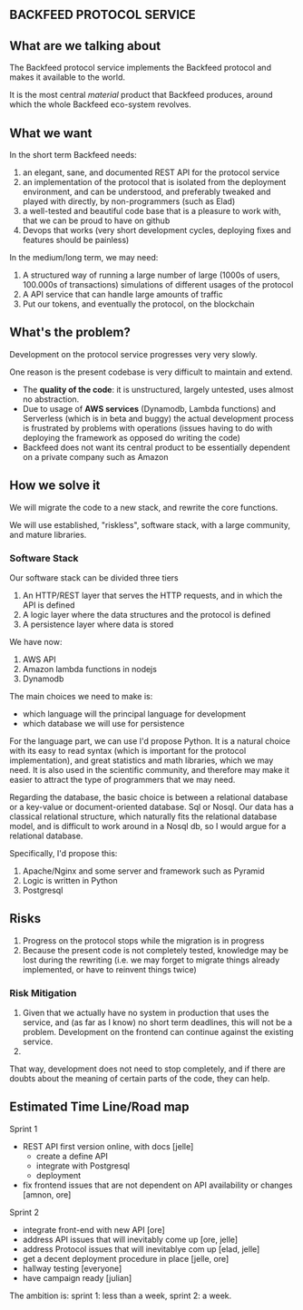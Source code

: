  BACKFEED PROTOCOL SERVICE
--------------------------

## What are we talking about

The Backfeed protocol service implements the Backfeed protocol and makes it available to the world.

It is the most central *material* product that Backfeed produces, around which the whole Backfeed eco-system revolves.

## What we want

In the short term Backfeed needs:

1. an elegant, sane, and documented REST API for the protocol service
1. an implementation of the protocol that is isolated from the deployment environment, and can be understood, and preferably tweaked and played with directly, by non-programmers (such as Elad)
1. a well-tested and beautiful code base that is a pleasure to work with, that we can be proud to have on github 
1. Devops that works (very short development cycles, deploying fixes and features should be painless)

In the medium/long term, we may need:

1. A structured way of running a large number of large (1000s of users, 100.000s of transactions) simulations of different usages of the protocol
1. A API service that can handle large amounts of traffic
1. Put our tokens, and eventually the protocol, on the blockchain


## What's the problem?

Development on the protocol service progresses very very slowly.

One reason is the present codebase is very difficult to maintain and extend. 

* The **quality of the code**: it is unstructured, largely untested, uses almost no abstraction.
* Due to usage of **AWS services** (Dynamodb, Lambda functions) and Serverless (which is in beta and buggy) the actual development process is frustrated by problems with operations (issues having to do with deploying the framework as opposed do writing the code)
* Backfeed does not want its central product to be essentially dependent on a private company such as Amazon


##  How we solve it

We will migrate the code to a new stack, and rewrite the core functions.

We will use established, "riskless", software stack, with a large community, and mature libraries.

### Software Stack

Our software stack can be divided three tiers

1. An HTTP/REST layer that serves the HTTP requests, and in which the API is defined
2. A logic layer where the data structures and the protocol is defined
3. A persistence layer where data is stored

We have now:

1. AWS API
2. Amazon lambda functions in nodejs
3. Dynamodb

The main choices we need to make is:

* which language will the principal language for development
* which database we will use for persistence

For the language part, we can use I'd propose Python. It is a natural choice with its easy to read syntax (which is important for the protocol implementation), and great statistics and math libraries, which we may need. It is also used in the scientific community, and therefore may make it easier to attract the type of programmers that we may need.

Regarding the database, the basic choice is between a relational database or a key-value or document-oriented database. Sql or Nosql.
Our data has a classical relational structure, which naturally fits the relational database model, and is difficult to work around in a Nosql db, so I would argue for a relational database. 

Specifically, I'd propose this:

1. Apache/Nginx and some server and framework such as Pyramid
2. Logic is written in Python
3. Postgresql


## Risks

1. Progress on the protocol stops while the migration is in progress
1. Because the present code is not completely tested, knowledge may be lost during the rewriting (i.e. we may forget to migrate things already implemented, or have to reinvent things twice) 

### Risk Mitigation

1. Given that we actually have no system in production that uses the service, and (as far as I know) no short term deadlines, this will not be a problem. Development on the frontend can continue against the existing service.
2. 
That way, development does not need to stop completely, and if there are doubts about the meaning of certain parts of the code, they can help.

## Estimated Time Line/Road map


Sprint 1

* REST API first version online, with docs [jelle]
    * create a define API
    * integrate with Postgresql
    * deployment
* fix frontend issues that are not dependent on API availability or changes [amnon, ore]

Sprint 2

* integrate front-end with new API [ore]
* address API issues that will inevitably come up [ore, jelle]
* address Protocol issues that will inevitablye com up [elad, jelle]
* get a decent deployment procedure in place [jelle, ore]
* hallway testing [everyone]
* have campaign ready [julian]

The ambition is: sprint 1: less than a week, sprint 2: a week.



